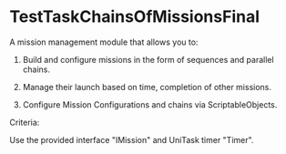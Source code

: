 # TestTaskChainsOfMissionsFinal

A mission management module that allows you to:

1) Build and configure missions in the form of sequences and parallel chains.

2) Manage their launch based on time, completion of other missions.

3) Configure Mission Configurations and chains via ScriptableObjects.

Criteria:

Use the provided interface "IMission" and UniTask timer "Timer".